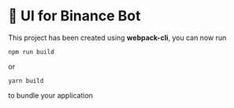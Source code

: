 # 🚀 UI for Binance Bot

This project has been created using **webpack-cli**, you can now run

```
npm run build
```

or

```
yarn build
```

to bundle your application
